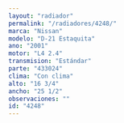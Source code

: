 ```yaml
---
layout: "radiador"
permalink: "/radiadores/4248/"
marca: "Nissan"
modelo: "D-21 Estaquita"
ano: "2001"
motor: "L4 2.4"
transmision: "Estándar"
parte: "433024"
clima: "Con clima"
alto: "16 3/4"
ancho: "25 1/2"
observaciones: ""
id: "4248"
---
```


